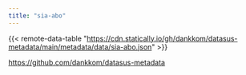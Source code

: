 ```yaml
---
title: "sia-abo"
---
```


{{< remote-data-table "https://cdn.statically.io/gh/dankkom/datasus-metadata/main/metadata/data/sia-abo.json" >}}

https://github.com/dankkom/datasus-metadata
